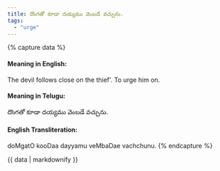 ```yaml
---
title: దొంగతో కూడా దయ్యము వెంబడే వచ్చును.
tags:
  - "urge"
---
```


{% capture data %}
#### Meaning in English:
The devil follows close on the thief'.
To urge him on.

#### Meaning in Telugu:
దొంగతో కూడా దయ్యము వెంబడే వచ్చును.

#### English Transliteration:
doMgatO kooDaa dayyamu veMbaDae vachchunu.
{% endcapture %}

<div class="notice">{{ data | markdownify }}</div>


